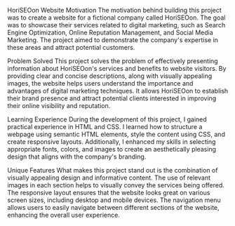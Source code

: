 HoriSEOon Website
Motivation
The motivation behind building this project was to create a website for a fictional company called HoriSEOon. The goal was to showcase their services related to digital marketing, such as Search Engine Optimization, Online Reputation Management, and Social Media Marketing. The project aimed to demonstrate the company's expertise in these areas and attract potential customers.

Problem Solved
This project solves the problem of effectively presenting information about HoriSEOon's services and benefits to website visitors. By providing clear and concise descriptions, along with visually appealing images, the website helps users understand the importance and advantages of digital marketing techniques. It allows HoriSEOon to establish their brand presence and attract potential clients interested in improving their online visibility and reputation.

Learning Experience
During the development of this project, I gained practical experience in HTML and CSS. I learned how to structure a webpage using semantic HTML elements, style the content using CSS, and create responsive layouts. Additionally, I enhanced my skills in selecting appropriate fonts, colors, and images to create an aesthetically pleasing design that aligns with the company's branding.

Unique Features
What makes this project stand out is the combination of visually appealing design and informative content. The use of relevant images in each section helps to visually convey the services being offered. The responsive layout ensures that the website looks great on various screen sizes, including desktop and mobile devices. The navigation menu allows users to easily navigate between different sections of the website, enhancing the overall user experience.

